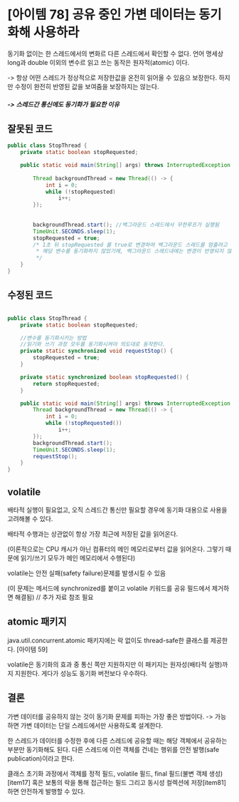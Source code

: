 [아이템 78] 공유 중인 가변 데이터는 동기화해 사용하라
===

동기화 없이는 한 스레드에서의 변화르 다른 스레드에서 확인할 수 없다.
언어 명세상 long과 double 이외의 변수르 읽고 쓰는 동작은 원자적(atomic) 이다.

-> 항상 어떤 스레드가 정상적으로 저장한값을 온전히 읽어올 수 있음으 보장한다.
하지만 수정이 완전히 반영된 값을 보여줌을 보장하지는 않는다.

##### -> 스레드간 통신에도 동기화가 필요한 이유


## 잘못된 코드

```java
public class StopThread {
    private static boolean stopRequested;

    public static void main(String[] args) throws InterruptedException {
        
        Thread backgroundThread = new Thread(() -> {
            int i = 0;
            while (!stopRequested)
                i++;
        });
        
        
        backgroundThread.start(); //백그라운드 스레드에서 무한루프가 실행됨 
        TimeUnit.SECONDS.sleep(1); 
        stopRequested = true; 
        /* 1초 뒤 stopRequested 를 true로 변경하여 백그라운드 스레드를 멈출려고 하나 
         * 해당 변수를 동기화하지 않았기에, 백그라운드 스레드내에는 변경이 반영되지 않음  
         */
    }
}
``` 

## 수정된 코드
```java

public class StopThread {
    private static boolean stopRequested;

    //변수를 동기화시키는 방법
    //읽기와 쓰기 과정 모두를 동기화시켜야 의도대로 동작한다.
    private static synchronized void requestStop() {
        stopRequested = true;
    }

    private static synchronized boolean stopRequested() {
        return stopRequested;
    }

    public static void main(String[] args) throws InterruptedException {
        Thread backgroundThread = new Thread(() -> {
            int i = 0;
            while (!stopRequested())
                i++;
        });
        backgroundThread.start();
        TimeUnit.SECONDS.sleep(1);
        requestStop();
    }
}
```

## volatile
배타적 실행이 필요없고, 오직 스레드간 통신만 필요할 경우에 동기화 대용으로 사용을 고려해볼 수 있다.

배타적 수행과는 상관없이 항상 가장 최근에 저장된 값을 읽어온다. 

(이론적으로는 CPU 캐시가 아닌 컴퓨터의 메인 메모리로부터 값을 읽어온다. 그렇기 때문에 읽기/쓰기 모두가 메인 메모리에서 수행된다)

volatile는 안전 실패(safety failure)문제를 발생시킬 수 있음

(이 문제는 메서드에 synchronized를 붙이고 volatile 키워드를 공유 필드에서 제거하면 해결됨) 
// 추가 자료 참조 필요


## atomic 패키지
java.util.concurrent.atomic 패키지에는 락 없이도 thread-safe한 클래스를 제공한다. [아이템 59]

volatile은 동기화의 효과 중 통신 쪽만 지원하지만 이 패키지는 원자성(배타적 실행)까지 지원한다. 게다가 성능도 동기화 버전보다 우수하다.

## 결론

가변 데이터를 공유하지 않는 것이 동기화 문제를 피하는 가장 좋은 방법이다. 
-> 가능하면 가변 데이터는 단일 스레드에서만 사용하도록 설계한다.

한 스레드가 데이터를 수정한 후에 다른 스레드에 공유할 때는 해당 객체에서 공유하는 부분만 동기화해도 된다. 
다른 스레드에 이런 객체를 건네는 행위를 안전 발행(safe publication)이라고 한다.

클래스 초기화 과정에서 객체를 정적 필드, volatile 필드, final 필드(불변 객체 생성)[item17] 혹은 보통의 락을 통해 접근하는 필드 그리고 동시성 컬렉션에 저장[item81] 하면 안전하게 발행할 수 있다.

        
     
